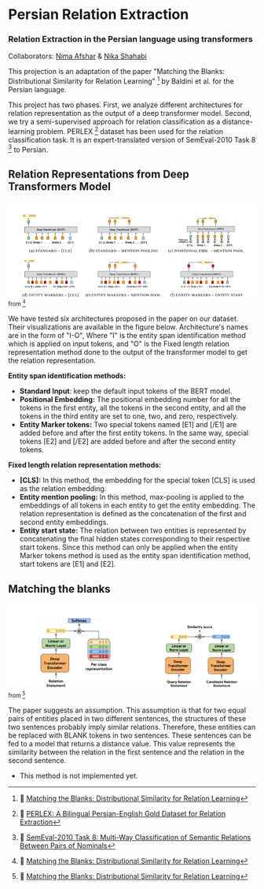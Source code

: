 # Persian Relation Extraction
### Relation Extraction in the Persian language using transformers

Collaborators: [Nima Afshar](https://github.com/nimaafshar/) & [Nika Shahabi](https://github.com/nikashahabi)

This projection is an adaptation of the paper "Matching the Blanks: Distributional Similarity for Relation Learning" [^MTB] by Baldini et al. for the Persian language.

  

This project has two phases. First, we analyze different architectures for relation representation as the output of a deep transformer model. Second, we try a semi-supervised approach for relation classification as a distance-learning problem. PERLEX [^perlex] dataset has been used for the relation classification task. It is an expert-translated version of SemEval-2010 Task 8 [^semeval] to Persian.

  

## Relation Representations from Deep Transformers Model

![Relation Representations Architechtures](./res/repr.png)
<small>from [^MTB]</small>

We have tested six architectures proposed in the paper on our dataset. Their visualizations are available in the figure below. Architecture's names are in the form of "I-O", Where "I" is the entity span identification method which is applied on input tokens, and "O" is the Fixed length relation representation method done to the output of the transformer model to get the relation representation.

  

**Entity span identification methods:**

-   **Standard Input**: keep the default input tokens of the BERT model.
-   **Positional Embedding:** The positional embedding number for all the tokens in the first entity, all the tokens in the second entity, and all the tokens in the third entity are set to one, two, and zero, respectively.
-   **Entity Marker tokens:** Two special tokens named [E1] and [/E1] are added before and after the first entity tokens. In the same way, special tokens [E2] and [/E2] are added before and after the second entity tokens.

**Fixed length relation representation methods:**

-   **[CLS]:** In this method, the embedding for the special token [CLS] is used as the relation embedding.
-   **Entity mention pooling:** In this method, max-pooling is applied to the embeddings of all tokens in each entity to get the entity embedding. The relation representation is defined as the concatenation of the first and second entity embeddings.
-   **Entity start state:** The relation between two entities is represented by concatenating the final hidden states corresponding to their respective start tokens. Since this method can only be applied when the entity Marker tokens method is used as the entity span identification method, start tokens are [E1] and [E2].

  

## Matching the blanks

![Matching The Blanks](./res/MTB.png)
<small>from [^MTB]</small>

The paper suggests an assumption. This assumption is that for two equal pairs of entities placed in two different sentences, the structures of these two sentences probably imply similar relations. Therefore, these entities can be replaced with BLANK tokens in two sentences. These sentences can be fed to a model that returns a distance value. This value represents the similarity between the relation in the first sentence and the relation in the second sentence.

-   This method is not implemented yet.

[^MTB]: :page_facing_up: [Matching the Blanks: Distributional Similarity for Relation Learning](https://arxiv.org/abs/1906.03158)
  

[^perlex]: :page_facing_up: [PERLEX: A Bilingual Persian-English Gold Dataset for Relation Extraction](https://arxiv.org/abs/2005.06588)

  

[^semeval]: :page_facing_up: [SemEval-2010 Task 8: Multi-Way Classification of Semantic Relations Between Pairs of Nominals](https://arxiv.org/abs/1911.10422)
